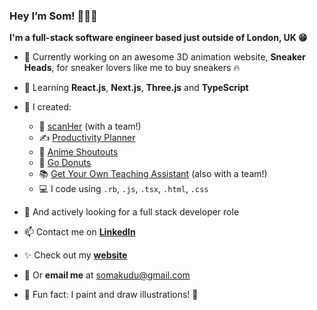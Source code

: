 ### Hey I’m Som! 👩🏾‍💻
**I'm a full-stack software engineer based just outside of London, UK 😁**

- 👟 Currently working on an awesome 3D animation website, **Sneaker Heads**, for sneaker lovers like me to buy sneakers 🔥
- 🌱 Learning **React.js**, **Next.js**, **Three.js** and **TypeScript**
- 🚀 I created:
    - 🩻  [scanHer](https://www.scanher.co.uk/) (with a team!)
    - ✍️ [Productivity Planner](https://productivity-planner-sigma.vercel.app/)
    - 🧃 [Anime Shoutouts](https://anime-shoutouts.vercel.app/)
    - 🍩 [Go Donuts](https://somunachima.github.io/threejs-donut/)
    - 📚 [Get Your Own Teaching Assistant](https://github.com/AranSeehra/gyota) (also with a team!)
    - 💻 I code using `.rb`, `.js`, `.tsx`, `.html`, `.css` 
    
- 👀 And actively looking for a full stack developer role
- 📫 Contact me on [**LinkedIn**](https://www.linkedin.com/in/somakudu/)
- ✨ Check out my [**website**](https://www.somunachima.com/)
- 📧 Or **email me** at somakudu@gmail.com
- 🤗 Fun fact: I paint and draw illustrations! 🎨 
